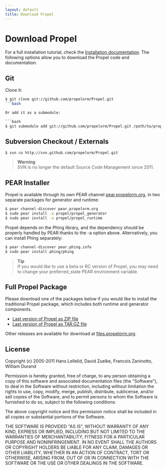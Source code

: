 ```yaml
---
layout: default
title: Download Propel
---
```


# Download Propel #

For a full installation tutorial, check the [Installation documentation](documentation/01-installation). The following options allow you to download the Propel code and documentation.

## Git ##

Clone it:

```bash
$ git clone git://github.com/propelorm/Propel.git
```bash

Or add it as a submodule:

```bash
$ git submodule add git://github.com/propelorm/Propel.git /path/to/propel
```

## Subversion Checkout / Externals ##

```vash
$ svn co http://svn.github.com/propelorm/Propel.git
```
>**Warning**<br />SVN is no longer the default Source Code Management since 2011.

## PEAR Installer ##

Propel is available through its own PEAR channel [pear.propelorm.org](pear.propelorm.org), in two separate packages for generator and runtime:

```bash
$ pear channel-discover pear.propelorm.org
$ sudo pear install -a propel/propel_generator
$ sudo pear install -a propel/propel_runtime
```

Propel depends on the Phing library, and the dependency should be properly handled by PEAR thanks to the -a option above. Alternatively, you can install Phing separately:

```bash
$ pear channel-discover pear.phing.info
$ sudo pear install phing/phing
```

>**Tip**<br />If you would like to use a beta or RC version of Propel, you may need to change your preferred_state PEAR environment variable.

## Full Propel Package ##

Please download one of the packages below if you would like to install the traditional Propel package, which includes both runtime and generator components.

* [Last version of Propel as ZIP file](https://github.com/propelorm/Propel/zipball/master)
* [Last version of Propel as TAR.GZ file](https://github.com/propelorm/Propel/tarball/master)

Other releases are available for download at [files.propelorm.org](http://files.propelorm.org).

## License ##

Copyright (c) 2005-2011 Hans Lellelid, David Zuelke, Francois Zaninotto, William
Durand

Permission is hereby granted, free of charge, to any person obtaining a copy
of this software and associated documentation files (the "Software"), to deal
in the Software without restriction, including without limitation the rights
to use, copy, modify, merge, publish, distribute, sublicense, and/or sell
copies of the Software, and to permit persons to whom the Software is
furnished to do so, subject to the following conditions:

The above copyright notice and this permission notice shall be included in
all copies or substantial portions of the Software.

THE SOFTWARE IS PROVIDED "AS IS", WITHOUT WARRANTY OF ANY KIND, EXPRESS OR
IMPLIED, INCLUDING BUT NOT LIMITED TO THE WARRANTIES OF MERCHANTABILITY,
FITNESS FOR A PARTICULAR PURPOSE AND NONINFRINGEMENT. IN NO EVENT SHALL THE
AUTHORS OR COPYRIGHT HOLDERS BE LIABLE FOR ANY CLAIM, DAMAGES OR OTHER
LIABILITY, WHETHER IN AN ACTION OF CONTRACT, TORT OR OTHERWISE, ARISING FROM,
OUT OF OR IN CONNECTION WITH THE SOFTWARE OR THE USE OR OTHER DEALINGS IN
THE SOFTWARE.
